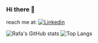### Hi there 👋

reach me at: [![Linkedin](https://img.shields.io/badge/-LinkedIn-060606?style=flat&labelColor=0D0D0D&logo=Linkedin&Color=white)](https://www.linkedin.com/in/rafael-reis-do-nascimento/)

![Rafa's GitHub stats](https://github-readme-stats.vercel.app/api?username=rafaelrnascimento2006&show_icons=true&theme=radical)
![Top Langs](https://github-readme-stats.vercel.app/api/top-langs/?username=rafaelrnascimento2006&layout=compact&theme=radical)


<!--
**rafaelrnascimento2006/rafaelrnascimento2006** is a ✨ _special_ ✨ repository because its `README.md` (this file) appears on your GitHub profile.

Here are some ideas to get you started:

- 🔭 I’m currently working on ...
- 🌱 I’m currently learning ...
- 👯 I’m looking to collaborate on ...
- 🤔 I’m looking for help with ...
- 💬 Ask me about ...
- 📫 How to reach me: ...
- 😄 Pronouns: ...
- ⚡ Fun fact: ...
-->
